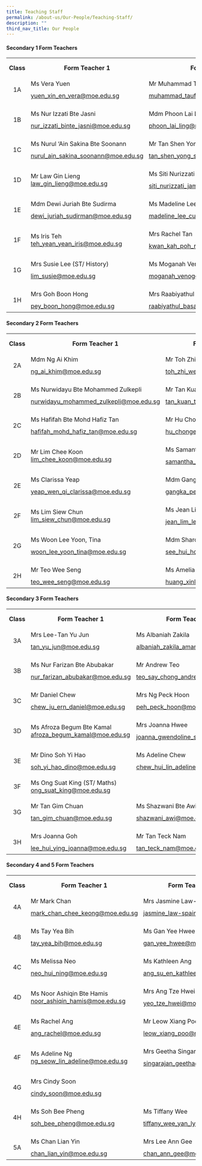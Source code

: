 ```yaml
---
title: Teaching Staff
permalink: /about-us/Our-People/Teaching-Staff/
description: ""
third_nav_title: Our People
---
```

#### **Secondary 1 Form Teachers**
       
<table class="MsoTableGrid" border="0" cellspacing="0" cellpadding="0" style="border-collapse:collapse;border:none;mso-yfti-tbllook:1184;mso-padding-alt:
 0cm 5.4pt 0cm 5.4pt;mso-border-insideh:none;mso-border-insidev:none"><tbody><tr style="mso-yfti-irow:0;mso-yfti-firstrow:yes;height:25.5pt"><td width="56" style="width:42.3pt;padding:0cm 5.4pt 0cm 5.4pt;height:25.5pt"><p class="MsoNormal" align="center" style="margin-bottom:0cm;text-align:center;
  line-height:normal"><b>Class</b></p></td><td width="246" style="width:184.25pt;border:solid white 1.0 pt;border-bottom:solid white 1.0 pt; padding:0cm 5.4pt 0cm 5.4pt;height:25.5pt"><p class="MsoNormal" align="center" style="margin-bottom:0cm;text-align:center;
  line-height:normal"><b>Form Teacher 1</b></p></td><td width="321" style="width:240.95pt;padding:0cm 5.4pt 0cm 5.4pt;height:25.5pt"><p class="MsoNormal" align="center" style="margin-bottom:0cm;text-align:center;
  line-height:normal"><b>Form Teacher 2</b></p></td></tr><tr style="mso-yfti-irow:1;height:25.5pt"><td width="56" style="width:42.3pt;padding:0cm 5.4pt 0cm 5.4pt;height:25.5pt"><p class="MsoNormal" align="center" style="margin-bottom:0cm;text-align:center;
  line-height:2">1A</p></td><td width="246" style="width:184.25pt;padding:0cm 5.4pt 0cm 5.4pt;height:25.5pt"><p class="MsoNormal" style="margin-bottom:0cm;line-height:2">Ms Vera Yuen<br><a href="yuen_xin_en_vera@moe.edu.sg">yuen_xin_en_vera@moe.edu.sg</a></p></td><td width="321" style="width:240.95pt;padding:0cm 5.4pt 0cm 5.4pt;height:25.5pt"><p class="MsoNormal" style="margin-bottom:0cm;line-height:2">Mr Muhammad Taufiq Bin Najmuddeen<br><a href="muhammad_taufiq_najmuddeen@moe.edu.sg">muhammad_taufiq_najmuddeen@moe.edu.sg</a></p></td></tr><tr style="mso-yfti-irow:2;height:25.5pt"><td width="56" style="width:42.3pt;padding:0cm 5.4pt 0cm 5.4pt;height:25.5pt"><p class="MsoNormal" align="center" style="margin-bottom:0cm;text-align:center;
  line-height:2">1B</p></td><td width="246" style="width:184.25pt;padding:0cm 5.4pt 0cm 5.4pt;height:25.5pt"><p class="MsoNormal" style="margin-bottom:0cm;line-height:2">Ms Nur Izzati Bte Jasni<br><a href="nur_izzati_binte_jasni@moe.edu.sg">nur_izzati_binte_jasni@moe.edu.sg</a></p></td><td width="321" style="width:240.95pt;padding:0cm 5.4pt 0cm 5.4pt;height:25.5pt"><p class="MsoNormal" style="margin-bottom:0cm;line-height:2">Mdm Phoon Lai Ling<br><a href="phoon_lai_ling@moe.edu.sg">phoon_lai_ling@moe.edu.sg</a></p></td></tr><tr style="mso-yfti-irow:3;height:25.5pt"><td width="56" style="width:42.3pt;padding:0cm 5.4pt 0cm 5.4pt;height:25.5pt"><p class="MsoNormal" align="center" style="margin-bottom:0cm;text-align:center;
  line-height:2">1C</p></td><td width="246" style="width:184.25pt;padding:0cm 5.4pt 0cm 5.4pt;height:25.5pt"><p class="MsoNormal" style="margin-bottom:0cm;line-height:2">Ms Nurul ‘Ain Sakina Bte Soonann<br><a href="nurul_ain_sakina_soonann@moe.edu.sg">nurul_ain_sakina_soonann@moe.edu.sg</a></p></td><td width="321" style="width:240.95pt;padding:0cm 5.4pt 0cm 5.4pt;height:25.5pt"><p class="MsoNormal" style="margin-bottom:0cm;line-height:2">Mr Tan Shen Yong Samuel<br><a href="tan_shen_yong_samuel@moe.edu.sg">tan_shen_yong_samuel@moe.edu.sg</a></p></td></tr><tr style="mso-yfti-irow:4;height:25.5pt"><td width="56" style="width:42.3pt;padding:0cm 5.4pt 0cm 5.4pt;height:25.5pt"><p class="MsoNormal" align="center" style="margin-bottom:0cm;text-align:center;
  line-height:2">1D</p></td><td width="246" style="width:184.25pt;padding:0cm 5.4pt 0cm 5.4pt;height:25.5pt"><p class="MsoNormal" style="margin-bottom:0cm;line-height:2l">Mr Law Gin Lieng<br><a href="law_gin_lieng@moe.edu.sg">law_gin_lieng@moe.edu.sg</a></p></td><td width="321" style="width:240.95pt;padding:0cm 5.4pt 0cm 5.4pt;height:25.5pt"><p class="MsoNormal" style="margin-bottom:0cm;line-height:2">Ms Siti Nurizzati Bte Jamil<br><a href="siti_nurizzati_jamil@moe.edu.sg">siti_nurizzati_jamil@moe.edu.sg</a></p></td></tr><tr style="mso-yfti-irow:5;height:25.5pt"><td width="56" style="width:42.3pt;padding:0cm 5.4pt 0cm 5.4pt;height:25.5pt"><p class="MsoNormal" align="center" style="margin-bottom:0cm;text-align:center;
  line-height:2">1E</p></td><td width="246" style="width:184.25pt;padding:0cm 5.4pt 0cm 5.4pt;height:25.5pt"><p class="MsoNormal" style="margin-bottom:0cm;line-height:2">Mdm Dewi Juriah Bte Sudirma<br><a href="dewi_juriah_sudirman@moe.edu.sg">dewi_juriah_sudirman@moe.edu.sg</a></p></td><td width="321" style="width:240.95pt;padding:0cm 5.4pt 0cm 5.4pt;height:25.5pt"><p class="MsoNormal" style="margin-bottom:0cm;line-height:2">Ms Madeline Lee Cui Ying<br><a href="madeline_lee_cui_ying@moe.edu.sg">madeline_lee_cui_ying@moe.edu.sg</a></p></td></tr><tr style="mso-yfti-irow:6;height:25.5pt"><td width="56" style="width:42.3pt;padding:0cm 5.4pt 0cm 5.4pt;height:25.5pt"><p class="MsoNormal" align="center" style="margin-bottom:0cm;text-align:center;
  line-height:2">1F</p></td><td width="246" style="width:184.25pt;padding:0cm 5.4pt 0cm 5.4pt;height:25.5pt"><p class="MsoNormal" style="margin-bottom:0cm;line-height:2l">Ms Iris Teh<br><a href="teh_yean_yean_iris@moe.edu.sg">teh_yean_yean_iris@moe.edu.sg</a></p></td><td width="321" style="width:240.95pt;padding:0cm 5.4pt 0cm 5.4pt;height:25.5pt"><p class="MsoNormal" style="margin-bottom:0cm;line-height:2">Mrs Rachel Tan<br><a href="kwan_kah_poh_rachel@moe.edu.sg">kwan_kah_poh_rachel@moe.edu.sg</a></p></td></tr><tr style="mso-yfti-irow:7;height:25.5pt"><td width="56" style="width:42.3pt;padding:0cm 5.4pt 0cm 5.4pt;height:25.5pt"><p class="MsoNormal" align="center" style="margin-bottom:0cm;text-align:center;
  line-height:2">1G</p></td><td width="246" style="width:184.25pt;padding:0cm 5.4pt 0cm 5.4pt;height:25.5pt"><p class="MsoNormal" style="margin-bottom:0cm;line-height:2">Mrs Susie Lee (ST/ History)<br><a href="lim_susie@moe.edu.sg">lim_susie@moe.edu.sg</a></p></td><td width="321" style="width:240.95pt;padding:0cm 5.4pt 0cm 5.4pt;height:25.5pt"><p class="MsoNormal" style="margin-bottom:0cm;line-height:2">Ms Moganah Venogopal<br><a href="moganah_venogopal@moe.edu.sg">moganah_venogopal@moe.edu.sg</a></p></td></tr><tr style="mso-yfti-irow:8;mso-yfti-lastrow:yes;height:25.5pt"><td width="56" style="width:42.3pt;padding:0cm 5.4pt 0cm 5.4pt;height:25.5pt"><p class="MsoNormal" align="center" style="margin-bottom:0cm;text-align:center;
  line-height:2">1H</p></td><td width="246" style="width:184.25pt;padding:0cm 5.4pt 0cm 5.4pt;height:25.5pt"><p class="MsoNormal" style="margin-bottom:0cm;line-height:2">Mrs Goh Boon Hong<br><a href="pey_boon_hong@moe.edu.sg">pey_boon_hong@moe.edu.sg</a></p></td><td width="321" style="width:240.95pt;padding:0cm 5.4pt 0cm 5.4pt;height:25.5pt"><p class="MsoNormal" style="margin-bottom:0cm;line-height:2">Mrs Raabiyathul Basariah<br><a href="raabiyathul_basariah@moe.edu.sg">raabiyathul_basariah@moe.edu.sg</a></p></td></tr></tbody></table>

#### **Secondary 2 Form Teachers**


<table class="MsoTableGrid" border="0" cellspacing="0" cellpadding="0" style="border-collapse:collapse;border:none;mso-yfti-tbllook:1184;mso-padding-alt:
 0cm 5.4pt 0cm 5.4pt;mso-border-insideh:none;mso-border-insidev:none"><tbody><tr style="mso-yfti-irow:0;mso-yfti-firstrow:yes;height:25.5pt"><td width="56" style="width:42.3pt;padding:0cm 5.4pt 0cm 5.4pt;height:25.5pt"><p class="MsoNormal" align="center" style="margin-bottom:0cm;text-align:center;
  line-height:normal"><b>Class</b></p></td><td width="246" style="width:184.25pt;border:solid white 1.0 pt;border-bottom:solid white 1.0 pt; padding:0cm 5.4pt 0cm 5.4pt;height:25.5pt"><p class="MsoNormal" align="center" style="margin-bottom:0cm;text-align:center;
  line-height:normal"><b>Form Teacher 1</b></p></td><td width="321" style="width:240.95pt;padding:0cm 5.4pt 0cm 5.4pt;height:25.5pt"><p class="MsoNormal" align="center" style="margin-bottom:0cm;text-align:center;
  line-height:normal"><b>Form Teacher 2</b></p></td></tr><tr style="mso-yfti-irow:1;height:25.5pt"><td width="56" style="width:42.3pt;padding:0cm 5.4pt 0cm 5.4pt;height:25.5pt"><p class="MsoNormal" align="center" style="margin-bottom:0cm;text-align:center;
  line-height:2">2A</p></td><td width="246" style="width:184.25pt;padding:0cm 5.4pt 0cm 5.4pt;height:25.5pt"><p class="MsoNormal" style="margin-bottom:0cm;line-height:2">Mdm Ng Ai Khim<br><a href="ng_ai_khim@moe.edu.sg">ng_ai_khim@moe.edu.sg</a></p></td><td width="321" style="width:240.95pt;padding:0cm 5.4pt 0cm 5.4pt;height:25.5pt"><p class="MsoNormal" style="margin-bottom:0cm;line-height:2">Mr Toh Zhi Wen Alvin<br><a href="toh_zhi_wen_alvin@moe.edu.sg">toh_zhi_wen_alvin@moe.edu.sg</a></p></td></tr><tr style="mso-yfti-irow:2;height:25.5pt"><td width="56" style="width:42.3pt;padding:0cm 5.4pt 0cm 5.4pt;height:25.5pt"><p class="MsoNormal" align="center" style="margin-bottom:0cm;text-align:center;
  line-height:2">2B</p></td><td width="246" style="width:184.25pt;padding:0cm 5.4pt 0cm 5.4pt;height:25.5pt"><p class="MsoNormal" style="margin-bottom:0cm;line-height:2">Ms Nurwidayu Bte Mohammed Zulkepli<br><a href="nurwidayu_mohammed_zulkepli@moe.edu.sg">nurwidayu_mohammed_zulkepli@moe.edu.sg</a></p></td><td width="321" style="width:240.95pt;padding:0cm 5.4pt 0cm 5.4pt;height:25.5pt"><p class="MsoNormal" style="margin-bottom:0cm;line-height:2">Mr Tan Kuan Ting<br><a href="tan_kuan_ting@moe.edu.sg">tan_kuan_ting@moe.edu.sg</a></p></td></tr><tr style="mso-yfti-irow:3;height:25.5pt"><td width="56" style="width:42.3pt;padding:0cm 5.4pt 0cm 5.4pt;height:25.5pt"><p class="MsoNormal" align="center" style="margin-bottom:0cm;text-align:center;
  line-height:2">2C</p></td><td width="246" style="width:184.25pt;padding:0cm 5.4pt 0cm 5.4pt;height:25.5pt"><p class="MsoNormal" style="margin-bottom:0cm;line-height:2">Ms Hafifah Bte Mohd Hafiz Tan<br><a href="hafifah_mohd_hafiz_tan@moe.edu.sg">hafifah_mohd_hafiz_tan@moe.edu.sg</a></p></td><td width="321" style="width:240.95pt;padding:0cm 5.4pt 0cm 5.4pt;height:25.5pt"><p class="MsoNormal" style="margin-bottom:0cm;line-height:2">Mr Hu Chong 'En<br><a href="hu_chongen@moe.edu.sg">hu_chongen@moe.edu.sg</a></p></td></tr><tr style="mso-yfti-irow:4;height:25.5pt"><td width="56" style="width:42.3pt;padding:0cm 5.4pt 0cm 5.4pt;height:25.5pt"><p class="MsoNormal" align="center" style="margin-bottom:0cm;text-align:center;
  line-height:2">2D</p></td><td width="246" style="width:184.25pt;padding:0cm 5.4pt 0cm 5.4pt;height:25.5pt"><p class="MsoNormal" style="margin-bottom:0cm;line-height:2l">Mr Lim Chee Koon<br><a href="lim_chee_koon@moe.edu.sg">lim_chee_koon@moe.edu.sg</a></p></td><td width="321" style="width:240.95pt;padding:0cm 5.4pt 0cm 5.4pt;height:25.5pt"><p class="MsoNormal" style="margin-bottom:0cm;line-height:2">Ms Samantha Han<br><a href="samantha_han_jiawen@moe.edu.sg">samantha_han_jiawen@moe.edu.sg</a></p></td></tr><tr style="mso-yfti-irow:5;height:25.5pt"><td width="56" style="width:42.3pt;padding:0cm 5.4pt 0cm 5.4pt;height:25.5pt"><p class="MsoNormal" align="center" style="margin-bottom:0cm;text-align:center;
  line-height:2">2E</p></td><td width="246" style="width:184.25pt;padding:0cm 5.4pt 0cm 5.4pt;height:25.5pt"><p class="MsoNormal" style="margin-bottom:0cm;line-height:2">Ms Clarissa Yeap<br><a href="yeap_wen_qi_clarissa@moe.edu.sg">yeap_wen_qi_clarissa@moe.edu.sg</a></p></td><td width="321" style="width:240.95pt;padding:0cm 5.4pt 0cm 5.4pt;height:25.5pt"><p class="MsoNormal" style="margin-bottom:0cm;line-height:2">Mdm Gangka D/O Periasamy<br><a href="gangka_periasamy@moe.edu.sg">gangka_periasamy@moe.edu.sg</a></p></td></tr><tr style="mso-yfti-irow:6;height:25.5pt"><td width="56" style="width:42.3pt;padding:0cm 5.4pt 0cm 5.4pt;height:25.5pt"><p class="MsoNormal" align="center" style="margin-bottom:0cm;text-align:center;
  line-height:2">2F</p></td><td width="246" style="width:184.25pt;padding:0cm 5.4pt 0cm 5.4pt;height:25.5pt"><p class="MsoNormal" style="margin-bottom:0cm;line-height:2l">Ms Lim Siew Chun<br><a href="lim_siew_chun@moe.edu.sg">lim_siew_chun@moe.edu.sg</a></p></td><td width="321" style="width:240.95pt;padding:0cm 5.4pt 0cm 5.4pt;height:25.5pt"><p class="MsoNormal" style="margin-bottom:0cm;line-height:2">Ms Jean Lim Le hui<br><a href="jean_lim_le_hui@moe.edu.sg">jean_lim_le_hui@moe.edu.sg</a></p></td></tr><tr style="mso-yfti-irow:7;height:25.5pt"><td width="56" style="width:42.3pt;padding:0cm 5.4pt 0cm 5.4pt;height:25.5pt"><p class="MsoNormal" align="center" style="margin-bottom:0cm;text-align:center;
  line-height:2">2G</p></td><td width="246" style="width:184.25pt;padding:0cm 5.4pt 0cm 5.4pt;height:25.5pt"><p class="MsoNormal" style="margin-bottom:0cm;line-height:2">Ms Woon Lee Yoon, Tina<br><a href="woon_lee_yoon_tina@moe.edu.sg">woon_lee_yoon_tina@moe.edu.sg</a></p></td><td width="321" style="width:240.95pt;padding:0cm 5.4pt 0cm 5.4pt;height:25.5pt"><p class="MsoNormal" style="margin-bottom:0cm;line-height:2">Mdm Sharon See<br><a href="see_hui_hoon@moe.edu.sg">see_hui_hoon@moe.edu.sg</a></p></td></tr><tr style="mso-yfti-irow:8;mso-yfti-lastrow:yes;height:25.5pt"><td width="56" style="width:42.3pt;padding:0cm 5.4pt 0cm 5.4pt;height:25.5pt"><p class="MsoNormal" align="center" style="margin-bottom:0cm;text-align:center;
  line-height:2">2H</p></td><td width="246" style="width:184.25pt;padding:0cm 5.4pt 0cm 5.4pt;height:25.5pt"><p class="MsoNormal" style="margin-bottom:0cm;line-height:2">Mr Teo Wee Seng<br><a href="teo_wee_seng@moe.edu.sg">teo_wee_seng@moe.edu.sg</a></p></td><td width="321" style="width:240.95pt;padding:0cm 5.4pt 0cm 5.4pt;height:25.5pt"><p class="MsoNormal" style="margin-bottom:0cm;line-height:2">Ms Amelia Huang Xin Lei<br><a href="huang_xinlei_amelia@moe.edu.sg">huang_xinlei_amelia@moe.edu.sg</a></p></td></tr></tbody></table>

#### **Secondary 3 Form Teachers**

<table class="MsoTableGrid" border="0" cellspacing="0" cellpadding="0" style="border-collapse:collapse;border:none;mso-yfti-tbllook:1184;mso-padding-alt:
 0cm 5.4pt 0cm 5.4pt;mso-border-insideh:none;mso-border-insidev:none"><tbody><tr style="mso-yfti-irow:0;mso-yfti-firstrow:yes;height:25.5pt"><td width="56" style="width:42.3pt;padding:0cm 5.4pt 0cm 5.4pt;height:25.5pt"><p class="MsoNormal" align="center" style="margin-bottom:0cm;text-align:center;
  line-height:normal"><b>Class</b></p></td><td width="246" style="width:184.25pt;border:solid white 1.0 pt;border-bottom:solid white 1.0 pt; padding:0cm 5.4pt 0cm 5.4pt;height:25.5pt"><p class="MsoNormal" align="center" style="margin-bottom:0cm;text-align:center;
  line-height:normal"><b>Form Teacher 1</b></p></td><td width="321" style="width:240.95pt;padding:0cm 5.4pt 0cm 5.4pt;height:25.5pt"><p class="MsoNormal" align="center" style="margin-bottom:0cm;text-align:center;
  line-height:normal"><b>Form Teacher 2</b></p></td></tr><tr style="mso-yfti-irow:1;height:25.5pt"><td width="56" style="width:42.3pt;padding:0cm 5.4pt 0cm 5.4pt;height:25.5pt"><p class="MsoNormal" align="center" style="margin-bottom:0cm;text-align:center;
  line-height:2">3A</p></td><td width="246" style="width:184.25pt;padding:0cm 5.4pt 0cm 5.4pt;height:25.5pt"><p class="MsoNormal" style="margin-bottom:0cm;line-height:2">Mrs Lee-Tan Yu Jun<br><a href="tan_yu_jun@moe.edu.sg">tan_yu_jun@moe.edu.sg</a></p></td><td width="321" style="width:240.95pt;padding:0cm 5.4pt 0cm 5.4pt;height:25.5pt"><p class="MsoNormal" style="margin-bottom:0cm;line-height:2">Ms Albaniah Zakila<br><a href="albaniah_zakila_aman@moe.edu.sg">albaniah_zakila_aman@moe.edu.sg</a></p></td></tr><tr style="mso-yfti-irow:2;height:25.5pt"><td width="56" style="width:42.3pt;padding:0cm 5.4pt 0cm 5.4pt;height:25.5pt"><p class="MsoNormal" align="center" style="margin-bottom:0cm;text-align:center;
  line-height:2">3B</p></td><td width="246" style="width:184.25pt;padding:0cm 5.4pt 0cm 5.4pt;height:25.5pt"><p class="MsoNormal" style="margin-bottom:0cm;line-height:2">Ms Nur Farizan Bte Abubakar<br><a href="nur_farizan_abubakar@moe.edu.sg">nur_farizan_abubakar@moe.edu.sg</a></p></td><td width="321" style="width:240.95pt;padding:0cm 5.4pt 0cm 5.4pt;height:25.5pt"><p class="MsoNormal" style="margin-bottom:0cm;line-height:2">Mr Andrew Teo<br><a href="teo_say_chong_andrew@moe.edu.sg">teo_say_chong_andrew@moe.edu.sg</a></p></td></tr><tr style="mso-yfti-irow:3;height:25.5pt"><td width="56" style="width:42.3pt;padding:0cm 5.4pt 0cm 5.4pt;height:25.5pt"><p class="MsoNormal" align="center" style="margin-bottom:0cm;text-align:center;
  line-height:2">3C</p></td><td width="246" style="width:184.25pt;padding:0cm 5.4pt 0cm 5.4pt;height:25.5pt"><p class="MsoNormal" style="margin-bottom:0cm;line-height:2">Mr Daniel Chew<br><a href="chew_ju_ern_daniel@moe.edu.sg">chew_ju_ern_daniel@moe.edu.sg</a></p></td><td width="321" style="width:240.95pt;padding:0cm 5.4pt 0cm 5.4pt;height:25.5pt"><p class="MsoNormal" style="margin-bottom:0cm;line-height:2">Mrs Ng Peck Hoon<br><a href="peh_peck_hoon@moe.edu.sg">peh_peck_hoon@moe.edu.sg</a></p></td></tr><tr style="mso-yfti-irow:4;height:25.5pt"><td width="56" style="width:42.3pt;padding:0cm 5.4pt 0cm 5.4pt;height:25.5pt"><p class="MsoNormal" align="center" style="margin-bottom:0cm;text-align:center;
  line-height:2">3D</p></td><td width="246" style="width:184.25pt;padding:0cm 5.4pt 0cm 5.4pt;height:25.5pt"><p class="MsoNormal" style="margin-bottom:0cm;line-height:2l">Ms Afroza Begum Bte Kamal<br><a href="afroza_begum_kamal@moe.edu.sg">afroza_begum_kamal@moe.edu.sg</a></p></td><td width="321" style="width:240.95pt;padding:0cm 5.4pt 0cm 5.4pt;height:25.5pt"><p class="MsoNormal" style="margin-bottom:0cm;line-height:2">Mrs Joanna Hwee<br><a href="joanna_gwendoline_sim@moe.edu.sg">joanna_gwendoline_sim@moe.edu.sg</a></p></td></tr><tr style="mso-yfti-irow:5;height:25.5pt"><td width="56" style="width:42.3pt;padding:0cm 5.4pt 0cm 5.4pt;height:25.5pt"><p class="MsoNormal" align="center" style="margin-bottom:0cm;text-align:center;
  line-height:2">3E</p></td><td width="246" style="width:184.25pt;padding:0cm 5.4pt 0cm 5.4pt;height:25.5pt"><p class="MsoNormal" style="margin-bottom:0cm;line-height:2">Mr Dino Soh Yi Hao<br><a href="soh_yi_hao_dino@moe.edu.sg">soh_yi_hao_dino@moe.edu.sg</a></p></td><td width="321" style="width:240.95pt;padding:0cm 5.4pt 0cm 5.4pt;height:25.5pt"><p class="MsoNormal" style="margin-bottom:0cm;line-height:2">Ms Adeline Chew<br><a href="chew_hui_lin_adeline@moe.edu.sg">chew_hui_lin_adeline@moe.edu.sg</a></p></td></tr><tr style="mso-yfti-irow:6;height:25.5pt"><td width="56" style="width:42.3pt;padding:0cm 5.4pt 0cm 5.4pt;height:25.5pt"><p class="MsoNormal" align="center" style="margin-bottom:0cm;text-align:center;
  line-height:2">3F</p></td><td width="246" style="width:184.25pt;padding:0cm 5.4pt 0cm 5.4pt;height:25.5pt"><p class="MsoNormal" style="margin-bottom:0cm;line-height:2l">Ms Ong Suat King (ST/ Maths)<br><a href="ong_suat_king@moe.edu.sg">ong_suat_king@moe.edu.sg</a></p></td><td width="321" style="width:240.95pt;padding:0cm 5.4pt 0cm 5.4pt;height:25.5pt"><p class="MsoNormal" style="margin-bottom:0cm;line-height:2"><br><a href=""></a></p></td></tr><tr style="mso-yfti-irow:7;height:25.5pt"><td width="56" style="width:42.3pt;padding:0cm 5.4pt 0cm 5.4pt;height:25.5pt"><p class="MsoNormal" align="center" style="margin-bottom:0cm;text-align:center;
  line-height:2">3G</p></td><td width="246" style="width:184.25pt;padding:0cm 5.4pt 0cm 5.4pt;height:25.5pt"><p class="MsoNormal" style="margin-bottom:0cm;line-height:2">Mr Tan Gim Chuan<br><a href="tan_gim_chuan@moe.edu.sg">tan_gim_chuan@moe.edu.sg</a></p></td><td width="321" style="width:240.95pt;padding:0cm 5.4pt 0cm 5.4pt;height:25.5pt"><p class="MsoNormal" style="margin-bottom:0cm;line-height:2">Ms Shazwani Bte Awi<br><a href="shazwani_awi@moe.edu.sg">shazwani_awi@moe.edu.sg</a></p></td></tr><tr style="mso-yfti-irow:8;mso-yfti-lastrow:yes;height:25.5pt"><td width="56" style="width:42.3pt;padding:0cm 5.4pt 0cm 5.4pt;height:25.5pt"><p class="MsoNormal" align="center" style="margin-bottom:0cm;text-align:center;
  line-height:2">3H</p></td><td width="246" style="width:184.25pt;padding:0cm 5.4pt 0cm 5.4pt;height:25.5pt"><p class="MsoNormal" style="margin-bottom:0cm;line-height:2">Mrs Joanna Goh<br><a href="lee_hui_ying_joanna@moe.edu.sg">lee_hui_ying_joanna@moe.edu.sg</a></p></td><td width="321" style="width:240.95pt;padding:0cm 5.4pt 0cm 5.4pt;height:25.5pt"><p class="MsoNormal" style="margin-bottom:0cm;line-height:2">Mr Tan Teck Nam<br><a href="tan_teck_nam@moe.edu.sg">tan_teck_nam@moe.edu.sg</a></p></td></tr></tbody></table>

#### **Secondary 4 and 5 Form Teachers**

<table class="MsoTableGrid" border="0" cellspacing="0" cellpadding="0" style="border-collapse:collapse;border:none;mso-yfti-tbllook:1184;mso-padding-alt:
 0cm 5.4pt 0cm 5.4pt;mso-border-insideh:none;mso-border-insidev:none"><tbody><tr style="mso-yfti-irow:0;mso-yfti-firstrow:yes;height:25.5pt"><td width="56" style="width:42.3pt;padding:0cm 5.4pt 0cm 5.4pt;height:25.5pt"><p class="MsoNormal" align="center" style="margin-bottom:0cm;text-align:center;
  line-height:normal"><b>Class</b></p></td><td width="246" style="width:184.25pt;border:solid white 1.0 pt;border-bottom:solid white 1.0 pt; padding:0cm 5.4pt 0cm 5.4pt;height:25.5pt"><p class="MsoNormal" align="center" style="margin-bottom:0cm;text-align:center;
  line-height:normal"><b>Form Teacher 1</b></p></td><td width="321" style="width:240.95pt;padding:0cm 5.4pt 0cm 5.4pt;height:25.5pt"><p class="MsoNormal" align="center" style="margin-bottom:0cm;text-align:center;
  line-height:normal"><b>Form Teacher 2</b></p></td></tr><tr style="mso-yfti-irow:1;height:25.5pt"><td width="56" style="width:42.3pt;padding:0cm 5.4pt 0cm 5.4pt;height:25.5pt"><p class="MsoNormal" align="center" style="margin-bottom:0cm;text-align:center;
  line-height:2">4A</p></td><td width="246" style="width:184.25pt;padding:0cm 5.4pt 0cm 5.4pt;height:25.5pt"><p class="MsoNormal" style="margin-bottom:0cm;line-height:2">Mr Mark Chan<br><a href="mark_chan_chee_keong@moe.edu.sg">mark_chan_chee_keong@moe.edu.sg</a></p></td><td width="321" style="width:240.95pt;padding:0cm 5.4pt 0cm 5.4pt;height:25.5pt"><p class="MsoNormal" style="margin-bottom:0cm;line-height:2">Mrs Jasmine Law-Spain<br><a href="jasmine_law-spain@moe.edu.sg">jasmine_law-spain@moe.edu.sg</a></p></td></tr><tr style="mso-yfti-irow:2;height:25.5pt"><td width="56" style="width:42.3pt;padding:0cm 5.4pt 0cm 5.4pt;height:25.5pt"><p class="MsoNormal" align="center" style="margin-bottom:0cm;text-align:center;
  line-height:2">4B</p></td><td width="246" style="width:184.25pt;padding:0cm 5.4pt 0cm 5.4pt;height:25.5pt"><p class="MsoNormal" style="margin-bottom:0cm;line-height:2">Ms Tay Yea Bih<br><a href="tay_yea_bih@moe.edu.sg">tay_yea_bih@moe.edu.sg</a></p></td><td width="321" style="width:240.95pt;padding:0cm 5.4pt 0cm 5.4pt;height:25.5pt"><p class="MsoNormal" style="margin-bottom:0cm;line-height:2">Ms Gan Yee Hwee<br><a href="gan_yee_hwee@moe.edu.sg">gan_yee_hwee@moe.edu.sg</a></p></td></tr><tr style="mso-yfti-irow:3;height:25.5pt"><td width="56" style="width:42.3pt;padding:0cm 5.4pt 0cm 5.4pt;height:25.5pt"><p class="MsoNormal" align="center" style="margin-bottom:0cm;text-align:center;
  line-height:2">4C</p></td><td width="246" style="width:184.25pt;padding:0cm 5.4pt 0cm 5.4pt;height:25.5pt"><p class="MsoNormal" style="margin-bottom:0cm;line-height:2">Ms Melissa Neo<br><a href="neo_hui_ning@moe.edu.sg">neo_hui_ning@moe.edu.sg</a></p></td><td width="321" style="width:240.95pt;padding:0cm 5.4pt 0cm 5.4pt;height:25.5pt"><p class="MsoNormal" style="margin-bottom:0cm;line-height:2">Ms Kathleen Ang<br><a href="ang_su_en_kathleen@moe.edu.sg">ang_su_en_kathleen@moe.edu.sg</a></p></td></tr><tr style="mso-yfti-irow:4;height:25.5pt"><td width="56" style="width:42.3pt;padding:0cm 5.4pt 0cm 5.4pt;height:25.5pt"><p class="MsoNormal" align="center" style="margin-bottom:0cm;text-align:center;
  line-height:2">4D</p></td><td width="246" style="width:184.25pt;padding:0cm 5.4pt 0cm 5.4pt;height:25.5pt"><p class="MsoNormal" style="margin-bottom:0cm;line-height:2l">Ms Noor Ashiqin Bte Hamis<br><a href="noor_ashiqin_hamis@moe.edu.sg">noor_ashiqin_hamis@moe.edu.sg</a></p></td><td width="321" style="width:240.95pt;padding:0cm 5.4pt 0cm 5.4pt;height:25.5pt"><p class="MsoNormal" style="margin-bottom:0cm;line-height:2">Mrs Ang Tze Hwei<br><a href="yeo_tze_hwei@moe.edu.sg">yeo_tze_hwei@moe.edu.sg</a></p></td></tr><tr style="mso-yfti-irow:5;height:25.5pt"><td width="56" style="width:42.3pt;padding:0cm 5.4pt 0cm 5.4pt;height:25.5pt"><p class="MsoNormal" align="center" style="margin-bottom:0cm;text-align:center;
  line-height:2">4E</p></td><td width="246" style="width:184.25pt;padding:0cm 5.4pt 0cm 5.4pt;height:25.5pt"><p class="MsoNormal" style="margin-bottom:0cm;line-height:2">Ms Rachel Ang<br><a href="ang_rachel@moe.edu.sg">ang_rachel@moe.edu.sg</a></p></td><td width="321" style="width:240.95pt;padding:0cm 5.4pt 0cm 5.4pt;height:25.5pt"><p class="MsoNormal" style="margin-bottom:0cm;line-height:2">Mr Leow Xiang Poo<br><a href="leow_xiang_poo@moe.edu.sg">leow_xiang_poo@moe.edu.sg</a></p></td></tr><tr style="mso-yfti-irow:6;height:25.5pt"><td width="56" style="width:42.3pt;padding:0cm 5.4pt 0cm 5.4pt;height:25.5pt"><p class="MsoNormal" align="center" style="margin-bottom:0cm;text-align:center;
  line-height:2">4F</p></td><td width="246" style="width:184.25pt;padding:0cm 5.4pt 0cm 5.4pt;height:25.5pt"><p class="MsoNormal" style="margin-bottom:0cm;line-height:2l">Ms Adeline Ng<br><a href="ng_seow_lin_adeline@moe.edu.sg">ng_seow_lin_adeline@moe.edu.sg</a></p></td><td width="321" style="width:240.95pt;padding:0cm 5.4pt 0cm 5.4pt;height:25.5pt"><p class="MsoNormal" style="margin-bottom:0cm;line-height:2">Mrs Geetha Singarajan<br><a href="singarajan_geetha@moe.edu.sg">singarajan_geetha@moe.edu.sg</a></p></td></tr><tr style="mso-yfti-irow:7;height:25.5pt"><td width="56" style="width:42.3pt;padding:0cm 5.4pt 0cm 5.4pt;height:25.5pt"><p class="MsoNormal" align="center" style="margin-bottom:0cm;text-align:center;
  line-height:2">4G</p></td><td width="246" style="width:184.25pt;padding:0cm 5.4pt 0cm 5.4pt;height:25.5pt"><p class="MsoNormal" style="margin-bottom:0cm;line-height:2">Mrs Cindy Soon<br><a href="cindy_soon@moe.edu.sg">cindy_soon@moe.edu.sg</a></p></td><td width="321" style="width:240.95pt;padding:0cm 5.4pt 0cm 5.4pt;height:25.5pt"><p class="MsoNormal" style="margin-bottom:0cm;line-height:2"> <br><a href=""> </a></p></td></tr><tr style="mso-yfti-irow:8;mso-yfti-lastrow:yes;height:25.5pt"><td width="56" style="width:42.3pt;padding:0cm 5.4pt 0cm 5.4pt;height:25.5pt"><p class="MsoNormal" align="center" style="margin-bottom:0cm;text-align:center;
  line-height:2">4H</p></td><td width="246" style="width:184.25pt;padding:0cm 5.4pt 0cm 5.4pt;height:25.5pt"><p class="MsoNormal" style="margin-bottom:0cm;line-height:2">Ms Soh Bee Pheng<br><a href="soh_bee_pheng@moe.edu.sg">soh_bee_pheng@moe.edu.sg</a></p></td><td width="321" style="width:240.95pt;padding:0cm 5.4pt 0cm 5.4pt;height:25.5pt"><p class="MsoNormal" style="margin-bottom:0cm;line-height:2">Ms Tiffany Wee<br><a href="tiffany_wee_yan_lyn@moe.edu.sg">tiffany_wee_yan_lyn@moe.edu.sg</a></p></td></tr>
	<tr style="mso-yfti-irow:8;mso-yfti-lastrow:yes;height:25.5pt"><td width="56" style="width:42.3pt;padding:0cm 5.4pt 0cm 5.4pt;height:25.5pt"><p class="MsoNormal" align="center" style="margin-bottom:0cm;text-align:center;
  line-height:2">5A</p></td><td width="246" style="width:184.25pt;padding:0cm 5.4pt 0cm 5.4pt;height:25.5pt"><p class="MsoNormal" style="margin-bottom:0cm;line-height:2">Ms Chan Lian Yin<br><a href="chan_lian_yin@moe.edu.sg">chan_lian_yin@moe.edu.sg</a></p></td><td width="321" style="width:240.95pt;padding:0cm 5.4pt 0cm 5.4pt;height:25.5pt"><p class="MsoNormal" style="margin-bottom:0cm;line-height:2">Mrs Lee Ann Gee<br><a href="chan_ann_gee@moe.edu.sg">chan_ann_gee@moe.edu.sg</a></p></td></tr></tbody></table>